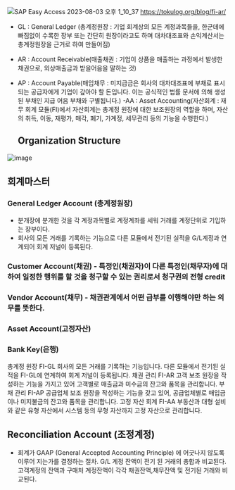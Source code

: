 
![SAP Easy Access 2023-08-03 오후 1_10_37](https://github.com/minya8703/webMethods/assets/97384342/21ecd8ae-259a-4f44-b8fa-2e8ecf80e971)
https://tokulog.org/blog/fi-ar/

- GL : General Ledger (총계정원장 : 기업 회계상의 모든 계정과목들을, 한군데에 빠짐없이 수록한 장부 또는 간단히 원장이라고도 하며 대차대조표와 손익계산서는 총계정원장을 근거로 하여 만들어짐)
- AR : Account Receivable(매출채권 : 기업이 상품을 매출하는 과정에서 발생한 채권으로, 외상매출금과 받을어음을 말하는 것)
- AP : Account Payable(매입채무 : 미지급금은 회사의 대차대조표에 부채로 표시되는 공급자에게 기업이 갚아야 할 돈입니다. 이는 공식적인 법률 문서에 의해 생성된 부채인 지급 어음 부채와 구별됩니다.)
 -AA : Asset Accounting(자산회계 : 재무 회계 모듈(FI)에서 자산회계는 총계정 원장에 대한 보조원장의 역할을 하며,  자산의 취득, 이동, 재평가, 매각, 폐기, 가계정, 세무관리 등의 기능을 수행한다.)


  ## Organization Structure
![image](https://github.com/minya8703/webMethods/assets/97384342/4b9946e6-fbcd-472c-8e01-e78a8bb01a50)


## 회계마스터
### General Ledger Account (총계정원장)
- 분개장에 분개한 것을 각 계정과목별로 계정계좌를 세워 거래를 계정단위로 기입하는 장부이다.
- 회사의 모든 거래를 기록하는 기능으로 다른 모듈에서 전기된 실적을 G/L계정과 연계되어 회계 저널이 등록된다.
### Customer Account(채권) - 특정인(채권자)이 다른 특정인(채무자)에 대하여 일정한 행위를 할 것을 청구할 수 있는 권리로서 청구권의 전형 credit
### Vendor Account(채무) - 채권관계에서 어떤 급부를 이행해야만 하는 의무를 뜻한다. 
### Asset Account(고정자산)
### Bank Key(은행)

총계정 원장	FI-GL	회사의 모든 거래를 기록하는 기능입니다. 다른 모듈에서 전기된 실적을 FI-GL에 연계하여 회계 저널이 등록됩니다.
채권 관리	FI-AR	고객 보조 원장을 작성하는 기능을 가지고 있어 고객별로 매출금과 미수금의 잔고와 품목을 관리합니다.
부채 관리	FI-AP	공급업체 보조 원장을 작성하는 기능을 갖고 있어, 공급업체별로 매입금이나 미지불금의 잔고와 품목을 관리합니다.
고정 자산 회계	FI-AA	부동산과 대형 설비와 같은 유형 자산에서 시스템 등의 무형 자산까지 고정 자산으로 관리합니다.





## Reconciliation Account (조정계정)
- 회계가 GAAP (General Accepted Accounting Principle) 에 어긋나지 않도록 이루어 지는가를 결정하는 절차. G/L 계정 잔액이 전기 된 거래의 총합과 비교된다. 고객계정의 잔액과 구매처 계정잔액이 각각 채권잔액,채무잔액 및 전기된 거래와 비교된다.
